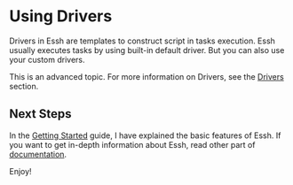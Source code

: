 # Using Drivers

Drivers in Essh are templates to construct script in tasks execution.
Essh usually executes tasks by using built-in default driver. But you can also use your custom drivers.

This is an advanced topic. For more information on Drivers, see the [Drivers](drivers.md) section.

## Next Steps

In the [Getting Started](getting-started.md) guide, I have explained the basic features of Essh. If you want to get in-depth information about Essh, read other part of [documentation](README.md).

Enjoy!
